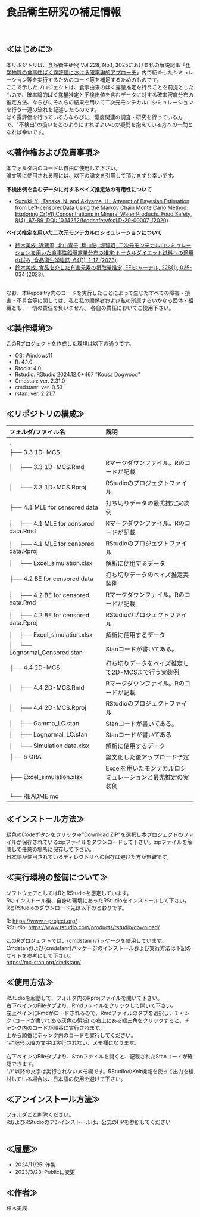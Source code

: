 # 食品衛生研究の補足情報 <br> 
&nbsp;<br>
## ≪はじめに≫<br>
本リポジトリは、食品衛生研究 Vol.228, No.1, 2025における私の解説記事「[化学物質の食事性ばく露評価における確率論的アプローチ](http://suishinka.shop15.makeshop.jp/shopbrand/category02/)」内で紹介したシミュレーション等を実行するためのコード等を補足するためのものです。<br>
ここで示したプロジェクトは、食事由来のばく露量推定を行うことを前提としたもので、確率論的ばく露量推定と不検出値を含むデータに対する確率密度分布の推定方法、ならびにそれらの結果を用いて二次元モンテカルロシミュレーションを行う一連の流れを記述したものです。<br>
ばく露評価を行っている方ならびに、濃度関連の調査・研究を行っている方で、"不検出"の扱いをどのようにすればよいのか疑問を抱えている方への一助となれば幸いです。
<br>
## ≪著作権および免責事項≫<br>
本フォルダ内のコードは自由に使用して下さい。<br>
論文等に使用される際には、以下の論文を引用して頂けますと幸いです。<br>
<br>
**不検出例を含むデータに対するベイズ推定法の有用性について**<br>
* [Suzuki, Y., Tanaka, N. and Akiyama, H., Attempt of Bayesian Estimation from Left-censoredData Using the Markov Chain Monte Carlo Method: Exploring Cr(VI) Concentrations in Mineral  Water Products. Food Safety, 8(4), 67-89, DOI: 10.14252/foodsafetyfscj.D-20-00007, (2020)](https://www.jstage.jst.go.jp/article/foodsafetyfscj/8/4/8_D-20-00007/_article).<br>

**ベイズ推定を用いた二次元モンテカルロシミュレーションについて**<br>
* [鈴木美成, 近藤翠, 北山育子, 穐山浩, 堤智昭, 二次元モンテカルロシミュレーションを用いた食事性鉛曝露量分布の推定:トータルダイエット試料への適用の試み, 食品衛生学雑誌, 64(1), 1-12 (2023)](https://www.jstage.jst.go.jp/article/shokueishi/64/1/64_1/_article/-char/ja).<br>
* [鈴木美成, 食品を介した有害元素の摂取量推定, FFIジャーナル, 228(1), 025-034 (2023)](https://www.jstage.jst.go.jp/article/ffij/228/1/228_025/_article/-char/ja/).
<br>
なお、本Repositry内のコードを実行したことによって生じたすべての障害・損害・不具合等に関しては、私と私の関係者および私の所属するいかなる団体・組織とも、一切の責任を負いません。
各自の責任においてご使用下さい。<br>

## ≪製作環境≫<br>
このRプロジェクトを作成した環境は以下の通りです。
* OS: Windows11
* R: 4.1.0
* Rtools: 4.0
* Rstudio: RStudio 2024.12.0+467 "Kousa Dogwood"
* Cmdstan: ver. 2.31.0
* cmdstanr: ver. 0.53
* rstan: ver. 2.21.7

## ≪リポジトリの構成≫<br>
| フォルダ/ファイル名 | 説明 |
| :-- | :-- | 
| . |    |  |
| ├── 3.3 1D-MCS |    | 1D-MCSの実装例 |
| │ <code>&nbsp;</code> ├──  3.3 1D-MCS.Rmd   | Rマークダウンファイル。Rのコードが記載 |
| │ <code>&nbsp;</code> └── 3.3 1D-MCS.Rproj | RStudioのプロジェクトファイル |
| ├── 4.1 MLE for censored data | 打ち切りデータの最尤推定実装例 |
| │ <code>&nbsp;</code> ├── 4.1 MLE for censored data.Rmd | Rマークダウンファイル。Rのコードが記載 |
| │ <code>&nbsp;</code> ├── 4.1 MLE for censored data.Rproj | RStudioのプロジェクトファイル |
| │ <code>&nbsp;</code> └── Excel_simulation.xlsx | 解析に使用するデータ |
| ├── 4.2 BE for censored data | 打ち切りデータのベイズ推定実装例 |
| │ <code>&nbsp;</code> ├── 4.2 BE for censored data.Rmd | Rマークダウンファイル。Rのコードが記載 |
| │ <code>&nbsp;</code> ├── 4.2 BE for censored data.Rproj | RStudioのプロジェクトファイル |
| │ <code>&nbsp;</code> ├── Excel_simulation.xlsx | 解析に使用するデータ |
| │ <code>&nbsp;</code> └── Lognormal_Censored.stan | Stanコードが書いてある。|
| ├── 4.4 2D-MCS | 打ち切りデータをベイズ推定して2D-MCSまで行う実装例 |
| │ <code>&nbsp;</code> ├── 4.4 2D-MCS.Rmd | Rマークダウンファイル。Rのコードが記載 |
| │ <code>&nbsp;</code> ├── 4.4 2D-MCS.Rproj | RStudioのプロジェクトファイル |
| │ <code>&nbsp;</code> ├── Gamma_LC.stan | Stanコードが書いてある。|
| │ <code>&nbsp;</code> ├── Lognormal_LC.stan | Stanコードが書いてある|
| │ <code>&nbsp;</code> └── Simulation data.xlsx | 解析に使用するデータ|
| ├── 5 QRA | 論文化した後アップロード予定 |
| ├── Excel_simulation.xlsx | Excelを用いたモンテカルロシミュレーションと最尤推定の実装例 |
| └── README.md|  | 今読んでいるファイル


## ≪インストール方法≫
緑色のCodeボタンをクリック⇒"Download ZIP"を選択し本プロジェクトのファイルが保存されているzipファイルをダウンロードして下さい。zipファイルを解凍して任意の場所に保存して下さい。<br>
日本語が使用されているディレクトリへの保存は避けた方が無難です。<br>

## ≪実行環境の整備について≫
ソフトウェアとしてはRとRStudioを想定しています。<br>
Rのインストール後、自身の環境にあったRStudioをインストールして下さい。<br>
RとRStudioのダウンロード先は以下のとおりです。<br>
<br>
R: <https://www.r-project.org/><br>
RStudio: <https://www.rstudio.com/products/rstudio/download/><br>
<br>
このRプロジェクトでは、{cmdstanr}パッケージを使用しています。<br>
Cmdstanおよび{cmdstanr}パッケージのインストールおよび実行方法は下記のサイトを参考にして下さい。<br>
<https://mc-stan.org/cmdstanr/><br>

## ≪使用方法≫
RStudioを起動して、フォルダ内のRprojファイルを開いて下さい。<br>
右下ペインのFileタブより、Rmdファイルをクリックして開いて下さい。<br>
左上ペインにRmdがロードされるので、Rmdファイルのタブを選択し、チャンク (コードが書いてある灰色の領域) の右上にある緑三角をクリックすると、チャンク内のコードが順番に実行されます。<br>
上から順番にチャンク内のコードを実行してください。<br>
"#"記号以降の文字は実行されない、メモ欄になります。<br>
<br>
右下ペインのFileタブより、Stanファイルを開くと、記載されたStanコードが確認できます。<br>
"//"以降の文字は実行されないメモ欄です。RStudioのKnit機能を使って出力を検討している場合は、日本語の使用を避けて下さい。<br>

## ≪アンインストール方法≫
フォルダごと削除ください。<br>
RおよびRStudioのアンインストールは、公式のHPを参照してください<br>
<br>
## ≪履歴≫
* 2024/11/25: 作製
* 2023/3/23: Publicに変更

## ≪作者≫
鈴木美成<br>
<br>

